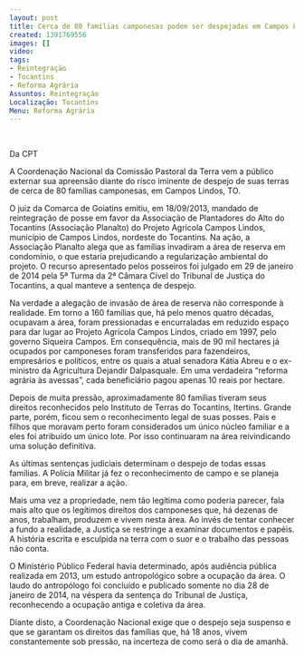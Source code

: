 ```yaml
---
layout: post
title: Cerca de 80 famílias camponesas podem ser despejadas em Campos Lindos (TO)
created: 1391769556
images: []
video: 
tags:
- Reintegração
- Tocantins
- Reforma Agrária
Assuntos: Reintegração
Localização: Tocantins
Menu: Reforma Agrária
---
```



 


Da CPT

A Coordenação Nacional da Comissão Pastoral da Terra vem a público externar sua apreensão diante do risco iminente de despejo de suas terras de cerca de 80 famílias camponesas, em Campos Lindos, TO.


O juiz da Comarca de Goiatins emitiu, em 18/09/2013, mandado de reintegração de posse em favor da Associação de Plantadores do Alto do Tocantins (Associação Planalto) do Projeto Agrícola Campos Lindos, município de Campos Lindos, nordeste do Tocantins. Na ação, a Associação Planalto alega que as famílias invadiram a área de reserva em condomínio, o que estaria prejudicando a regularização ambiental do projeto. O recurso apresentado pelos posseiros foi julgado em 29 de janeiro de 2014 pela 5ª Turma da 2ª Câmara Cível do Tribunal de Justiça do Tocantins, a qual manteve a sentença de despejo.


Na verdade a alegação de invasão de área de reserva não corresponde à realidade. Em torno a 160 famílias que, há pelo menos quatro décadas, ocupavam a área, foram pressionadas e encurraladas em reduzido espaço para dar lugar ao Projeto Agrícola Campos Lindos, criado em 1997, pelo governo Siqueira Campos. Em consequência, mais de 90 mil hectares já ocupados por camponeses foram transferidos para fazendeiros, empresários e políticos, entre os quais a atual senadora Kátia Abreu e o ex-ministro da Agricultura Dejandir Dalpasquale. Em uma verdadeira “reforma agrária às avessas”, cada beneficiário pagou apenas 10 reais por hectare.


Depois de muita pressão, aproximadamente 80 famílias tiveram seus direitos reconhecidos pelo Instituto de Terras do Tocantins, Itertins. Grande parte, porém, ficou sem o reconhecimento legal de suas posses. Pais e filhos que moravam perto foram considerados um único núcleo familiar e a eles foi atribuído um único lote. Por isso continuaram na área reivindicando uma solução definitiva.


As últimas sentenças judiciais determinam o despejo de todas essas famílias. A Polícia Militar já fez o reconhecimento de campo e se planeja para, em breve, realizar a ação.


Mais uma vez a propriedade, nem tão legítima como poderia parecer, fala mais alto que os legítimos direitos dos camponeses que, há dezenas de anos, trabalham, produzem e vivem nesta área. Ao invés de tentar conhecer a fundo a realidade, a Justiça se restringe a examinar documentos e papéis. A história escrita e esculpida na terra com o suor e o trabalho das pessoas não conta.


O Ministério Público Federal havia determinado, após audiência pública realizada em 2013, um estudo antropológico sobre a ocupação da área. O laudo do antropólogo foi concluído e publicado somente no dia 28 de janeiro de 2014, na véspera da sentença do Tribunal de Justiça, reconhecendo a ocupação antiga e coletiva da área.


Diante disto, a Coordenação Nacional exige que o despejo seja suspenso e que se garantam os direitos das famílias que, há 18 anos, vivem constantemente sob pressão, na incerteza de como será o dia de amanhã.
 
